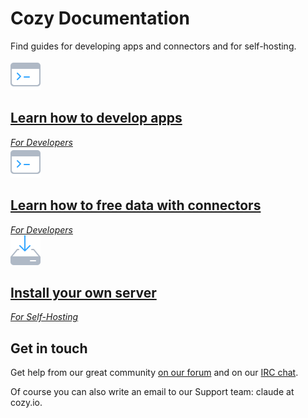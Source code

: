 # Cozy Documentation

Find guides for developing apps and connectors and for self-hosting.

<div class="home-actions" markdown="1">

  <div class="home-action">
    <a href="tutorials/app">
      <img src="assets/images/home/icon-dev.svg" />
      <h2>Learn how to develop apps</h2>
      <em>For Developers</em>
    </a>
  </div>

  <div class="home-action">
    <a href="tutorials/konnector">
      <img src="assets/images/home/icon-dev.svg" />
      <h2>Learn how to free data with connectors</h2>
      <em>For Developers</em>
    </a>
  </div>

  <div class="home-action">
    <a href="tutorials/selfhost-debian">
      <img src="assets/images/home/icon-install.svg" />
      <h2>Install your own server</h2>
      <em>For Self-Hosting</em>
    </a>
  </div>


</div>

## Get in touch

Get help from our great community [on our forum](https://forum.cozy.io) and on our [IRC chat](https://webchat.freenode.net/?channels=cozycloud).

Of course you can also write an email to our Support team: claude at cozy.io.
